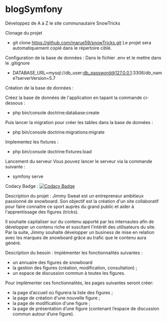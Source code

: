 # blogSymfony
Développez de A à Z le site communautaire SnowTricks

Clonage du projet

- git clone https://github.com/marue59/snowTricks.git
  Le projet sera automatiquement copié dans le répertoire ciblé.

Configuration de la base de données :
Dans le fichier .env et le mettre dans le .gitignore

- DATABASE_URL=mysql://db_user:db_password@127.0.0.1:3306/db_name?serverVersion=5.7

Création de la base de données :

Créez la base de données de l'application en tapant la commande ci-dessous :

- php bin/console doctrine:database:create

Puis lancer la migration pour créer les tables dans la base de données :

- php bin/console doctrine:migrations:migrate

Implementez les fixtures :

- php bin/console doctrine:fixtures:load

Lancement du serveur
Vous pouvez lancer le serveur via la commande suivante :

- symfony serve

Codacy Badge :
[![Codacy Badge](https://app.codacy.com/project/badge/Grade/5481d17708714048b474ed64f7cd21ad)](https://www.codacy.com/gh/marue59/snowTricks/dashboard?utm_source=github.com&utm_medium=referral&utm_content=marue59/snowTricks&utm_campaign=Badge_Grade)

Description du projet :
Jimmy Sweat est un entrepreneur ambitieux passionné de snowboard. Son objectif est la création d'un site collaboratif pour faire connaitre ce sport auprès du grand public et aider à l'apprentissage des figures (tricks).

Il souhaite capitaliser sur du contenu apporté par les internautes afin de développer un contenu riche et suscitant l’intérêt des utilisateurs du site. Par la suite, Jimmy souhaite développer un business de mise en relation avec les marques de snowboard grâce au trafic que le contenu aura généré.

Description du besoin :
Implémenter les fonctionnalités suivantes :

- un annuaire des figures de snowboard
- la gestion des figures (création, modification, consultation) ;
- un espace de discussion commun à toutes les figures.

Pour implémenter ces fonctionnalités, les pages suivantes seront créer:

- la page d’accueil où figurera la liste des figures ;
- la page de création d'une nouvelle figure ;
- la page de modification d'une figure ;
- la page de présentation d’une figure (contenant l’espace de discussion commun autour d’une figure).
